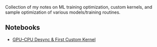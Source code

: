 Collection of my notes on ML training optimization, custom kernels, and sample optimization of various models/training routines.

## Notebooks

- [GPU–CPU Desync & First Custom Kernel](gpu_cpu_desync+custom_kernel.ipynb)